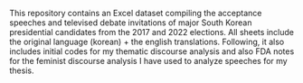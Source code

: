 This repository contains an Excel dataset compiling the acceptance speeches and televised debate invitations of major South Korean presidential candidates from the 2017 and 2022 elections.
All sheets include the original language (korean) + the english translations. Following, it also includes initial codes for my thematic discourse analysis and also FDA notes for the feminist discourse analysis I have used to analyze speeches for my thesis.
